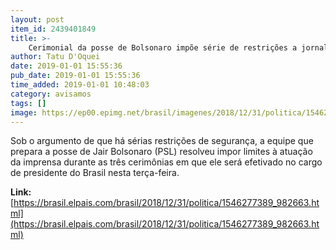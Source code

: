 ```yaml
---
layout: post
item_id: 2439401849
title: >-
    Cerimonial da posse de Bolsonaro impõe série de restrições a jornalistas
author: Tatu D'Oquei
date: 2019-01-01 15:55:36
pub_date: 2019-01-01 15:55:36
time_added: 2019-01-01 10:48:03
category: avisamos
tags: []
image: https://ep00.epimg.net/brasil/imagenes/2018/12/31/politica/1546277389_982663_1546278394_rrss_normal.jpg
---
```


Sob o argumento de que há sérias restrições de segurança, a equipe que prepara a posse de Jair Bolsonaro (PSL) resolveu impor limites à atuação da imprensa durante as três cerimônias em que ele será efetivado no cargo de presidente do Brasil nesta terça-feira.

**Link:** [https://brasil.elpais.com/brasil/2018/12/31/politica/1546277389_982663.html](https://brasil.elpais.com/brasil/2018/12/31/politica/1546277389_982663.html)


